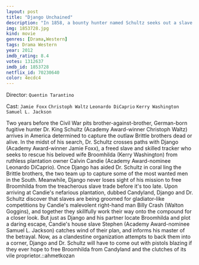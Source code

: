 ```yaml
---
layout: post
title: "Django Unchained"
description: "In 1858, a bounty hunter named Schultz seeks out a slave named Django and buys him because he needs him to find some men he is looking for. After finding them, Django wants to find his wife, Broomhilda, who along with him were sold separately by his former owner for trying to escape. Schultz offers to help him if he chooses to stay with him and be his partner. Eventually they learn that she was sold to a plantation in Mississippi. Knowing they can't just go in and say they want her, they come up with a plan so that the owner will welcome them into h.."
img: 1853728.jpg
kind: movie
genres: [Drama,Western]
tags: Drama Western 
year: 2012
imdb_rating: 8.4
votes: 1312637
imdb_id: 1853728
netflix_id: 70230640
color: 4ecdc4
---
```

Director: `Quentin Tarantino`  

Cast: `Jamie Foxx` `Christoph Waltz` `Leonardo DiCaprio` `Kerry Washington` `Samuel L. Jackson` 

Two years before the Civil War pits brother-against-brother, German-born fugitive hunter Dr. King Schultz (Academy Award-winner Christoph Waltz) arrives in America determined to capture the outlaw Brittle brothers dead or alive. In the midst of his search, Dr. Schultz crosses paths with Django (Academy Award-winner Jamie Foxx), a freed slave and skilled tracker who seeks to rescue his beloved wife Broomhilda (Kerry Washington) from ruthless plantation owner Calvin Candie (Academy Award-nominee Leonardo DiCaprio). Once Django has aided Dr. Schultz in coral ling the Brittle brothers, the two team up to capture some of the most wanted men in the South. Meanwhile, Django never loses sight of his mission to free Broomhilda from the treacherous slave trade before it's too late. Upon arriving at Candie's nefarious plantation, dubbed Candyland, Django and Dr. Schultz discover that slaves are being groomed for gladiator-like competitions by Candie's malevolent right-hand man Billy Crash (Walton Goggins), and together they skillfully work their way onto the compound for a closer look. But just as Django and his partner locate Broomhilda and plot a daring escape, Candie's house slave Stephen (Academy Award-nominee Samuel L. Jackson) catches wind of their plan, and informs his master of the betrayal. Now, as a clandestine organization attempts to back them into a corner, Django and Dr. Schultz will have to come out with pistols blazing if they ever hope to free Broomhilda from Candyland and the clutches of its vile proprietor.::ahmetkozan